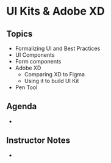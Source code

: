 # UI Kits & Adobe XD

## Topics

- Formalizing UI and Best Practices
- UI Components
- Form components
- Adobe XD
    - Comparing XD to Figma
    - Using it to build UI Kit
- Pen Tool

## Agenda

- 

## Instructor Notes

-